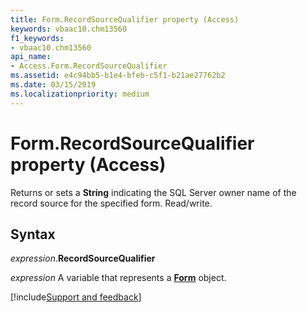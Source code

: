 ```yaml
---
title: Form.RecordSourceQualifier property (Access)
keywords: vbaac10.chm13560
f1_keywords:
- vbaac10.chm13560
api_name:
- Access.Form.RecordSourceQualifier
ms.assetid: e4c94bb5-b1e4-bfeb-c5f1-b21ae27762b2
ms.date: 03/15/2019
ms.localizationpriority: medium
---
```



# Form.RecordSourceQualifier property (Access)

Returns or sets a **String** indicating the SQL Server owner name of the record source for the specified form. Read/write.


## Syntax

_expression_.**RecordSourceQualifier**

_expression_ A variable that represents a **[Form](Access.Form.md)** object.




[!include[Support and feedback](~/includes/feedback-boilerplate.md)]